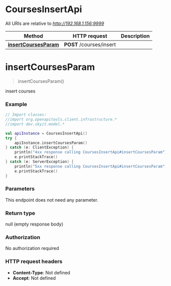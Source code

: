 # CoursesInsertApi

All URIs are relative to *http://192.168.1.156:9999*

Method | HTTP request | Description
------------- | ------------- | -------------
[**insertCoursesParam**](CoursesInsertApi.md#insertCoursesParam) | **POST** /courses/insert | 


<a name="insertCoursesParam"></a>
# **insertCoursesParam**
> insertCoursesParam()



insert courses

### Example
```kotlin
// Import classes:
//import org.openapitools.client.infrastructure.*
//import dev.skyit.model.*

val apiInstance = CoursesInsertApi()
try {
    apiInstance.insertCoursesParam()
} catch (e: ClientException) {
    println("4xx response calling CoursesInsertApi#insertCoursesParam")
    e.printStackTrace()
} catch (e: ServerException) {
    println("5xx response calling CoursesInsertApi#insertCoursesParam")
    e.printStackTrace()
}
```

### Parameters
This endpoint does not need any parameter.

### Return type

null (empty response body)

### Authorization

No authorization required

### HTTP request headers

 - **Content-Type**: Not defined
 - **Accept**: Not defined

